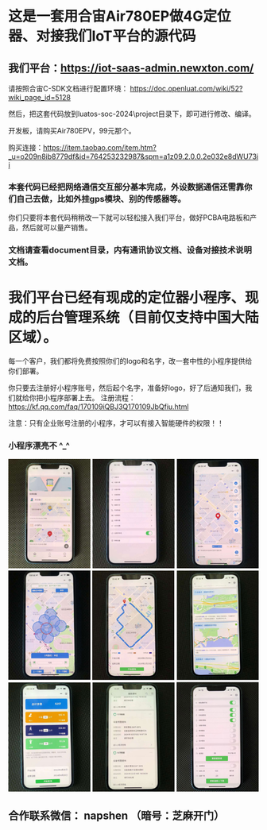 # 这是一套用合宙Air780EP做4G定位器、对接我们IoT平台的源代码
## 我们平台：https://iot-saas-admin.newxton.com/

请按照合宙C-SDK文档进行配置环境：
https://doc.openluat.com/wiki/52?wiki_page_id=5128

然后，把这套代码放到luatos-soc-2024\project目录下，即可进行修改、编译。

开发板，请购买Air780EPV，99元那个。

购买连接：https://item.taobao.com/item.htm?_u=o209n8ib8779df&id=764253232987&spm=a1z09.2.0.0.2e032e8dWU73ii

### 本套代码已经把网络通信交互部分基本完成，外设数据通信还需靠你们自己去做，比如外挂gps模块、别的传感器等。

你们只要将本套代码稍稍改一下就可以轻松接入我们平台，做好PCBA电路板和产品，然后就可以量产销售。

### 文档请查看document目录，内有通讯协议文档、设备对接技术说明文档。



# 我们平台已经有现成的定位器小程序、现成的后台管理系统（目前仅支持中国大陆区域）。

每一个客户，我们都将免费按照你们的logo和名字，改一套中性的小程序提供给你们部署。

你只要去注册好小程序账号，然后起个名字，准备好logo，好了后通知我们，我们就给你把小程序部署上去。
注册流程：https://kf.qq.com/faq/170109iQBJ3Q170109JbQfiu.html

注意：只有企业账号注册的小程序，才可以有接入智能硬件的权限！！

### 小程序漂亮不 ^_^
![avatar](/images/miniprogram.jpg)


## 合作联系微信： napshen  （暗号：芝麻开门）
